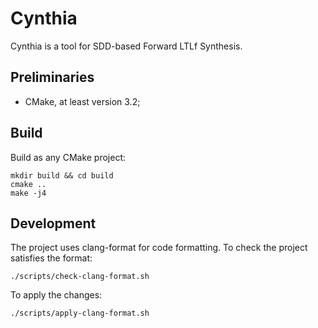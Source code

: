 # Cynthia

Cynthia is a tool for SDD-based Forward LTLf Synthesis.

## Preliminaries

- CMake, at least version 3.2;

## Build

Build as any CMake project:

```
mkdir build && cd build
cmake ..
make -j4
```

## Development


The project uses clang-format for code formatting.
To check the project satisfies the format:
```
./scripts/check-clang-format.sh
```

To apply the changes:
```
./scripts/apply-clang-format.sh
```
